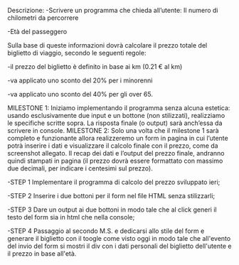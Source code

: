 Descrizione:
-Scrivere un programma che chieda all’utente:
Il numero di chilometri da percorrere

-Età del passeggero

Sulla base di queste informazioni dovrà calcolare il prezzo totale del biglietto di viaggio, secondo le seguenti regole:

-il prezzo del biglietto è definito in base ai km (0.21 € al km)

-va applicato uno sconto del 20% per i minorenni

-va applicato uno sconto del 40% per gli over 65.

MILESTONE 1:
Iniziamo implementando il programma senza alcuna estetica: usando esclusivamente due input e un bottone (non stilizzati), realizziamo le specifiche scritte sopra. La risposta finale (o output) sarà anch’essa da scrivere in console.
MILESTONE 2:
Solo una volta che il milestone 1 sarà completo e funzionante allora realizzeremo un form in pagina in cui l’utente potrà inserire i dati e visualizzare il calcolo finale con il prezzo, come da screenshot allegato. Il recap dei dati e l’output del prezzo finale, andranno quindi stampati in pagina (il prezzo dovrà essere formattato con massimo due decimali, per indicare i centesimi sul prezzo).


-STEP 1
Implementare il programma di calcolo del prezzo sviluppato ieri; 

-STEP 2
Inserire i due bottoni per il form nel file HTML senza stilizzarli;

-STEP 3
Dare un output ai due bottoni in modo tale che al click generi il testo del form sia in html che nella console;

-STEP 4
Passaggio al secondo M.S. e dedicarsi allo stile del form e generare il biglietto con il toogle come visto oggi in modo tale che all'evento del invio del form si mostri il div con i dati personali del biglietto dell'utente e il prezzo in base all'età. 